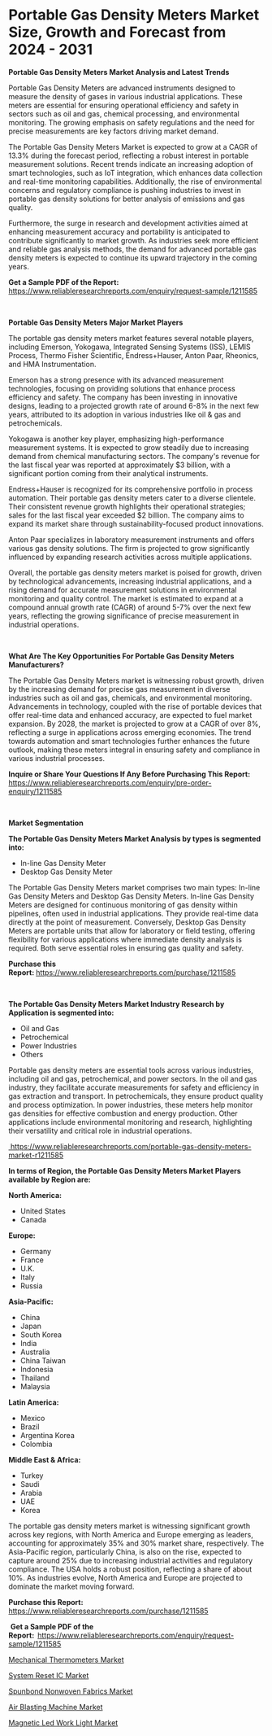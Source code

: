 <p><h1>Portable Gas Density Meters Market Size, Growth and Forecast from 2024 - 2031</h1></p><p><strong>Portable Gas Density Meters Market Analysis and Latest Trends</strong></p>
<p><p>Portable Gas Density Meters are advanced instruments designed to measure the density of gases in various industrial applications. These meters are essential for ensuring operational efficiency and safety in sectors such as oil and gas, chemical processing, and environmental monitoring. The growing emphasis on safety regulations and the need for precise measurements are key factors driving market demand.</p><p>The Portable Gas Density Meters Market is expected to grow at a CAGR of 13.3% during the forecast period, reflecting a robust interest in portable measurement solutions. Recent trends indicate an increasing adoption of smart technologies, such as IoT integration, which enhances data collection and real-time monitoring capabilities. Additionally, the rise of environmental concerns and regulatory compliance is pushing industries to invest in portable gas density solutions for better analysis of emissions and gas quality.</p><p>Furthermore, the surge in research and development activities aimed at enhancing measurement accuracy and portability is anticipated to contribute significantly to market growth. As industries seek more efficient and reliable gas analysis methods, the demand for advanced portable gas density meters is expected to continue its upward trajectory in the coming years.</p></p>
<p><strong>Get a Sample PDF of the Report:&nbsp;</strong> <a href="https://www.reliableresearchreports.com/enquiry/request-sample/1211585?utm_campaign=117&utm_medium=2&utm_source=Github&utm_content=ia&utm_term=05102024&utm_id=portable-gas-density-meters">https://www.reliableresearchreports.com/enquiry/request-sample/1211585</a></p>
<p>&nbsp;</p>
<p><strong>Portable Gas Density Meters Major Market Players</strong></p>
<p><p>The portable gas density meters market features several notable players, including Emerson, Yokogawa, Integrated Sensing Systems (ISS), LEMIS Process, Thermo Fisher Scientific, Endress+Hauser, Anton Paar, Rheonics, and HMA Instrumentation. </p><p>Emerson has a strong presence with its advanced measurement technologies, focusing on providing solutions that enhance process efficiency and safety. The company has been investing in innovative designs, leading to a projected growth rate of around 6-8% in the next few years, attributed to its adoption in various industries like oil & gas and petrochemicals.</p><p>Yokogawa is another key player, emphasizing high-performance measurement systems. It is expected to grow steadily due to increasing demand from chemical manufacturing sectors. The company's revenue for the last fiscal year was reported at approximately $3 billion, with a significant portion coming from their analytical instruments.</p><p>Endress+Hauser is recognized for its comprehensive portfolio in process automation. Their portable gas density meters cater to a diverse clientele. Their consistent revenue growth highlights their operational strategies; sales for the last fiscal year exceeded $2 billion. The company aims to expand its market share through sustainability-focused product innovations.</p><p>Anton Paar specializes in laboratory measurement instruments and offers various gas density solutions. The firm is projected to grow significantly influenced by expanding research activities across multiple applications. </p><p>Overall, the portable gas density meters market is poised for growth, driven by technological advancements, increasing industrial applications, and a rising demand for accurate measurement solutions in environmental monitoring and quality control. The market is estimated to expand at a compound annual growth rate (CAGR) of around 5-7% over the next few years, reflecting the growing significance of precise measurement in industrial operations.</p></p>
<p>&nbsp;</p>
<p><strong>What Are The Key Opportunities For Portable Gas Density Meters Manufacturers?</strong></p>
<p><p>The Portable Gas Density Meters market is witnessing robust growth, driven by the increasing demand for precise gas measurement in diverse industries such as oil and gas, chemicals, and environmental monitoring. Advancements in technology, coupled with the rise of portable devices that offer real-time data and enhanced accuracy, are expected to fuel market expansion. By 2028, the market is projected to grow at a CAGR of over 8%, reflecting a surge in applications across emerging economies. The trend towards automation and smart technologies further enhances the future outlook, making these meters integral in ensuring safety and compliance in various industrial processes.</p></p>
<p><strong>Inquire or Share Your Questions If Any Before Purchasing This Report:</strong> <a href="https://www.reliableresearchreports.com/enquiry/pre-order-enquiry/1211585?utm_campaign=117&utm_medium=2&utm_source=Github&utm_content=ia&utm_term=05102024&utm_id=portable-gas-density-meters">https://www.reliableresearchreports.com/enquiry/pre-order-enquiry/1211585</a></p>
<p>&nbsp;</p>
<p><strong>Market Segmentation</strong></p>
<p><strong>The Portable Gas Density Meters Market Analysis by types is segmented into:</strong></p>
<p><ul><li>In-line Gas Density Meter</li><li>Desktop Gas Density Meter</li></ul></p>
<p><p>The Portable Gas Density Meters market comprises two main types: In-line Gas Density Meters and Desktop Gas Density Meters. In-line Gas Density Meters are designed for continuous monitoring of gas density within pipelines, often used in industrial applications. They provide real-time data directly at the point of measurement. Conversely, Desktop Gas Density Meters are portable units that allow for laboratory or field testing, offering flexibility for various applications where immediate density analysis is required. Both serve essential roles in ensuring gas quality and safety.</p></p>
<p><strong>Purchase this Report:&nbsp;</strong><a href="https://www.reliableresearchreports.com/purchase/1211585?utm_campaign=117&utm_medium=2&utm_source=Github&utm_content=ia&utm_term=05102024&utm_id=portable-gas-density-meters">https://www.reliableresearchreports.com/purchase/1211585</a></p>
<p>&nbsp;</p>
<p><strong>The Portable Gas Density Meters Market Industry Research by Application is segmented into:</strong></p>
<p><ul><li>Oil and Gas</li><li>Petrochemical</li><li>Power Industries</li><li>Others</li></ul></p>
<p><p>Portable gas density meters are essential tools across various industries, including oil and gas, petrochemical, and power sectors. In the oil and gas industry, they facilitate accurate measurements for safety and efficiency in gas extraction and transport. In petrochemicals, they ensure product quality and process optimization. In power industries, these meters help monitor gas densities for effective combustion and energy production. Other applications include environmental monitoring and research, highlighting their versatility and critical role in industrial operations.</p></p>
<p><a href="https://www.reliableresearchreports.com/portable-gas-density-meters-market-r1211585?utm_campaign=117&utm_medium=2&utm_source=Github&utm_content=ia&utm_term=05102024&utm_id=portable-gas-density-meters">&nbsp;https://www.reliableresearchreports.com/portable-gas-density-meters-market-r1211585</a></p>
<p><strong>In terms of Region, the Portable Gas Density Meters Market Players available by Region are:</strong></p>
<p>
    <p> <strong> North America: </strong>
        <ul>
            <li>United States</li>
            <li>Canada</li>
        </ul>
        </p> 
    <p> <strong> Europe: </strong>
        <ul>
            <li>Germany</li>
            <li>France</li>
            <li>U.K.</li>
            <li>Italy</li>
            <li>Russia</li>
        </ul>
        </p> 
    <p> <strong> Asia-Pacific: </strong>
        <ul>
            <li>China</li>
            <li>Japan</li>
            <li>South Korea</li>
            <li>India</li>
            <li>Australia</li>
            <li>China Taiwan</li>
            <li>Indonesia</li>
            <li>Thailand</li>
            <li>Malaysia</li>
        </ul>
        </p> 
    <p> <strong> Latin America: </strong>
        <ul>
            <li>Mexico</li>
            <li>Brazil</li>
            <li>Argentina Korea</li>
            <li>Colombia</li>
        </ul>
        </p> 
    <p> <strong> Middle East & Africa: </strong>
        <ul>
            <li>Turkey</li>
            <li>Saudi</li>
            <li>Arabia</li>
            <li>UAE</li>
            <li>Korea</li>
        </ul>
    </p>
    </p>
<p><p>The portable gas density meters market is witnessing significant growth across key regions, with North America and Europe emerging as leaders, accounting for approximately 35% and 30% market share, respectively. The Asia-Pacific region, particularly China, is also on the rise, expected to capture around 25% due to increasing industrial activities and regulatory compliance. The USA holds a robust position, reflecting a share of about 10%. As industries evolve, North America and Europe are projected to dominate the market moving forward.</p></p>
<p><strong>Purchase this Report: </strong><a href="https://www.reliableresearchreports.com/purchase/1211585?utm_campaign=117&utm_medium=2&utm_source=Github&utm_content=ia&utm_term=05102024&utm_id=portable-gas-density-meters">https://www.reliableresearchreports.com/purchase/1211585</a></p>
<p>&nbsp;<strong>Get a Sample PDF of the Report:&nbsp;&nbsp;</strong><a href="https://www.reliableresearchreports.com/enquiry/request-sample/1211585?utm_campaign=117&utm_medium=2&utm_source=Github&utm_content=ia&utm_term=05102024&utm_id=portable-gas-density-meters">https://www.reliableresearchreports.com/enquiry/request-sample/1211585</a></p>
<p><strong></strong></p>
<p><p><a href="https://github.com/AlisaRowe24/Market-Research-Report-List-1/blob/main/mechanical-thermometers-market.md?utm_campaign=117&utm_medium=2&utm_source=Github&utm_content=ia&utm_term=05102024&utm_id=portable-gas-density-meters">Mechanical Thermometers Market</a></p><p><a href="https://issuu.com/reportprime-2/docs/system-reset-ic-market-size-2030.pp_33fde9794b9911?utm_campaign=117&utm_medium=2&utm_source=Github&utm_content=ia&utm_term=05102024&utm_id=portable-gas-density-meters">System Reset IC Market</a></p><p><a href="https://medium.com/@ransomjohns24/spunbond-nonwoven-fabrics-market-outlook-and-forecast-from-2024-to-2031-8cf79a0b5f10?utm_campaign=117&utm_medium=2&utm_source=Github&utm_content=ia&utm_term=05102024&utm_id=portable-gas-density-meters">Spunbond Nonwoven Fabrics Market</a></p><p><a href="https://github.com/HobertDavis43/Market-Research-Report-List-1/blob/main/air-blasting-machine-market.md?utm_campaign=117&utm_medium=2&utm_source=Github&utm_content=ia&utm_term=05102024&utm_id=portable-gas-density-meters">Air Blasting Machine Market</a></p><p><a href="https://www.linkedin.com/pulse/global-magnetic-led-work-light-market-share-growth-btrvc?utm_campaign=117&utm_medium=2&utm_source=Github&utm_content=ia&utm_term=05102024&utm_id=portable-gas-density-meters">Magnetic Led Work Light Market</a></p></p>